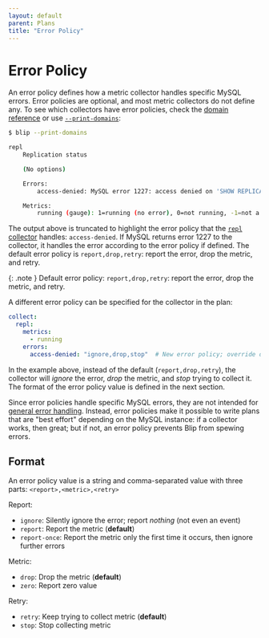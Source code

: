 ```yaml
---
layout: default
parent: Plans
title: "Error Policy"
---
```


# Error Policy

An error policy defines how a metric collector handles specific MySQL errors.
Error policies are optional, and most metric collectors do not define any.
To see which collectors have error policies, check the [domain reference](../metrics/domains) or use [`--print-domains`](../config/blip#--print-domains):

```sh
$ blip --print-domains

repl
	Replication status

	(No options)

	Errors:
		access-denied: MySQL error 1227: access denied on 'SHOW REPLICA STATUS' (need REPLICATION CLIENT priv)

	Metrics:
		running (gauge): 1=running (no error), 0=not running, -1=not a replica
```

The output above is truncated to highlight the error policy that the [`repl` collector](../metrics/domains#repl) handles: `access-denied`.
If MySQL returns error 1227 to the collector, it handles the error according to the error policy if defined.
The default error policy is `report,drop,retry`: report the error, drop the metric, and retry.

{: .note }
Default error policy: `report,drop,retry`: report the error, drop the metric, and retry.

A different error policy can be specified for the collector in the plan:

```yaml
collect:
  repl:
    metrics:
      - running
    errors:
      access-denied: "ignore,drop,stop"  # New error policy; override default
```

In the example above, instead of the default (`report,drop,retry`), the collector will _ignore_ the error, _drop_ the metric, and _stop_ trying to collect it.
The format of the error policy value is defined in the next section.

Since error policies handle specific MySQL errors, they are not intended for [general error handling](../monitors/error-handling).
Instead, error policies make it possible to write plans that are "best effort" depending on the MySQL instance: if a collector works, then great; but if not, an error policy prevents Blip from spewing errors.

## Format

An error policy value is a string and comma-separated value with three parts: `<report>,<metric>,<retry>`

Report:
* `ignore`: Silently ignore the error; report _nothing_ (not even an event)
* `report`: Report the metric (**default**)
* `report-once`: Report the metric only the first time it occurs, then ignore further errors

Metric:
* `drop`: Drop the metric (**default**)
* `zero`: Report zero value

Retry:
* `retry`: Keep trying to collect metric (**default**)
* `stop`: Stop collecting metric
